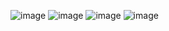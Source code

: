 ![image](https://github.com/Soni-Shivam/learn-html-css/assets/77164391/6c18cd06-72ac-4b14-89bb-c0ed1bb4491d)
![image](https://github.com/Soni-Shivam/learn-html-css/assets/77164391/77c2c92d-93c9-462a-8d7a-982425e11f47)
![image](https://github.com/Soni-Shivam/learn-html-css/assets/77164391/8e59c21a-6f1e-4d7a-acd9-6b8f76201f3c)
![image](https://github.com/Soni-Shivam/learn-html-css/assets/77164391/5e7834ef-cf19-4503-8668-7c00c99c5403)
